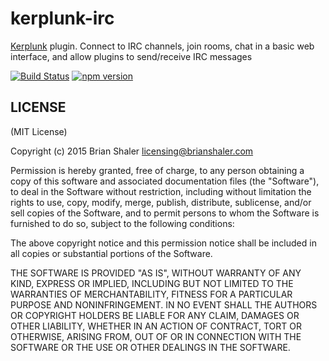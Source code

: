# kerplunk-irc

[Kerplunk](https://github.com/brianshaler/kerplunk) plugin. Connect to IRC channels, join rooms, chat in a basic web interface, and allow plugins to send/receive IRC messages

[![Build Status](https://travis-ci.org/brianshaler/kerplunk-irc.svg)](https://travis-ci.org/brianshaler/kerplunk-irc)
[![npm version](https://img.shields.io/npm/v/kerplunk-irc.svg)](https://www.npmjs.com/package/kerplunk-irc)

## LICENSE

(MIT License)

Copyright (c) 2015 Brian Shaler <licensing@brianshaler.com>

Permission is hereby granted, free of charge, to any person obtaining
a copy of this software and associated documentation files (the
"Software"), to deal in the Software without restriction, including
without limitation the rights to use, copy, modify, merge, publish,
distribute, sublicense, and/or sell copies of the Software, and to
permit persons to whom the Software is furnished to do so, subject to
the following conditions:

The above copyright notice and this permission notice shall be
included in all copies or substantial portions of the Software.

THE SOFTWARE IS PROVIDED "AS IS", WITHOUT WARRANTY OF ANY KIND,
EXPRESS OR IMPLIED, INCLUDING BUT NOT LIMITED TO THE WARRANTIES OF
MERCHANTABILITY, FITNESS FOR A PARTICULAR PURPOSE AND
NONINFRINGEMENT. IN NO EVENT SHALL THE AUTHORS OR COPYRIGHT HOLDERS BE
LIABLE FOR ANY CLAIM, DAMAGES OR OTHER LIABILITY, WHETHER IN AN ACTION
OF CONTRACT, TORT OR OTHERWISE, ARISING FROM, OUT OF OR IN CONNECTION
WITH THE SOFTWARE OR THE USE OR OTHER DEALINGS IN THE SOFTWARE.
